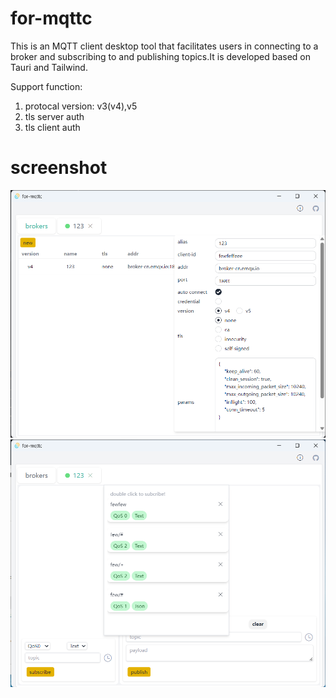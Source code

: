 # for-mqttc

This is an MQTT client desktop tool that facilitates users in connecting to a broker and subscribing to and publishing topics.It is developed based on Tauri and Tailwind.


Support function:
1. protocal version: v3(v4),v5
2. tls server auth
3. tls client auth
# screenshot

![connection parameters](screenshot_1.png)
![connection interface](screenshot_2.png)
